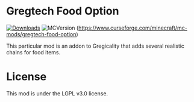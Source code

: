 # Gregtech Food Option

[![Downloads](http://cf.way2muchnoise.eu/full_gregtech-food-option_downloads.svg)](https://www.curseforge.com/minecraft/mc-mods/gregtech-food-option) ![MCVersion](http://cf.way2muchnoise.eu/versions/gregtech-food-option.svg) (https://www.curseforge.com/minecraft/mc-mods/gregtech-food-option)

This particular mod is an addon to Gregicality that adds several realistic chains for food items.

# License

This mod is under the LGPL v3.0 license.
